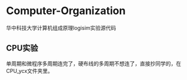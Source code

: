 # Computer-Organization
华中科技大学计算机组成原理logisim实验源代码

## CPU实验

单周期和微程序多周期连完了，硬布线的多周期不想连了，直接抄同学的，在CPU_ycx文件夹里。